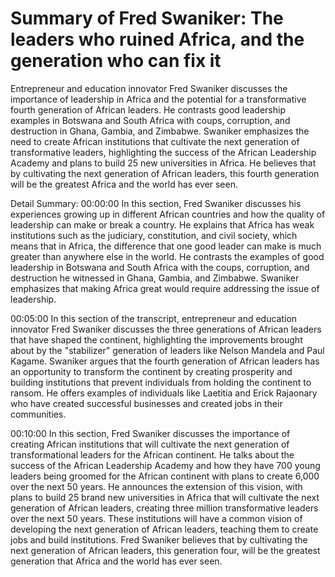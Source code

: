 # Summary of Fred Swaniker: The leaders who ruined Africa, and the generation who can fix it

Entrepreneur and education innovator Fred Swaniker discusses the importance of leadership in Africa and the potential for a transformative fourth generation of African leaders. He contrasts good leadership examples in Botswana and South Africa with coups, corruption, and destruction in Ghana, Gambia, and Zimbabwe. Swaniker emphasizes the need to create African institutions that cultivate the next generation of transformative leaders, highlighting the success of the African Leadership Academy and plans to build 25 new universities in Africa. He believes that by cultivating the next generation of African leaders, this fourth generation will be the greatest Africa and the world has ever seen.

Detail Summary: 
00:00:00
In this section, Fred Swaniker discusses his experiences growing up in different African countries and how the quality of leadership can make or break a country. He explains that Africa has weak institutions such as the judiciary, constitution, and civil society, which means that in Africa, the difference that one good leader can make is much greater than anywhere else in the world. He contrasts the examples of good leadership in Botswana and South Africa with the coups, corruption, and destruction he witnessed in Ghana, Gambia, and Zimbabwe. Swaniker emphasizes that making Africa great would require addressing the issue of leadership.

00:05:00
In this section of the transcript, entrepreneur and education innovator Fred Swaniker discusses the three generations of African leaders that have shaped the continent, highlighting the improvements brought about by the "stabilizer" generation of leaders like Nelson Mandela and Paul Kagame. Swaniker argues that the fourth generation of African leaders has an opportunity to transform the continent by creating prosperity and building institutions that prevent individuals from holding the continent to ransom. He offers examples of individuals like Laetitia and Erick Rajaonary who have created successful businesses and created jobs in their communities.

00:10:00
In this section, Fred Swaniker discusses the importance of creating African institutions that will cultivate the next generation of transformational leaders for the African continent. He talks about the success of the African Leadership Academy and how they have 700 young leaders being groomed for the African continent with plans to create 6,000 over the next 50 years. He announces the extension of this vision, with plans to build 25 brand new universities in Africa that will cultivate the next generation of African leaders, creating three million transformative leaders over the next 50 years. These institutions will have a common vision of developing the next generation of African leaders, teaching them to create jobs and build institutions. Fred Swaniker believes that by cultivating the next generation of African leaders, this generation four, will be the greatest generation that Africa and the world has ever seen.

